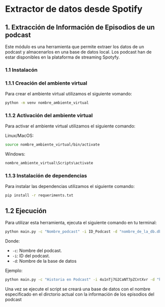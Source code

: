 # Extractor de datos desde Spotify

## 1. Extracción de Información de Episodios de un podcast

Este módulo  es una herramienta que permite extraer los datos de un podcast y almacenarlos en una base de datos local. Los podcast han de estar disponibles en la plataforma de streaming Spotyfy.


### 1.1 Instalacón


### 1.1.1 Creación del ambiente virtual

Para crear el ambiente virtual utilizamos el siguiente vomando:

```bash
python -m venv nombre_ambiente_virtual
```

### 1.1.2 Activación del ambiente virtual

Para activar el ambiente virtual utilizamos el siguiente comando:


Linux/MacOS:
```bash
source nombre_ambiente_virtual/bin/activate
```


Windows:
```bash
nombre_ambiente_virtual\Scripts\activate
```


### 1.1.3 Instalación de dependencias


Para instalar las dependencias utilizamos el siguiente comando:


```bash
pip install -r requeriments.txt
```


## 1.2 Ejecución

Para utilizar esta herramienta, ejecuta el siguiente comando en tu terminal:



```bash
python main.py -c "Nombre_podcast" -i ID_Podcast -d "nombre_de_la_db.db"
```


Donde:


- `-c`: Nombre del podcast.
- `-i`: ID del podcast.
- `-d`: Nombre de la base de datos


Ejemplo:


```bash
python main.py -c "Historia en Podcast" -i 4u1nTj7G2CaNT7pZCntXvr -d "historia_podcast_episodios.db"
```


Una vez se ejecute el script se creará una base de datos con el nombre especificado en el dirctorio actual con la información de los episodios del podcast